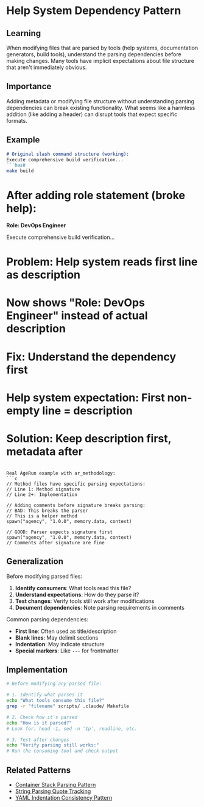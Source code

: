 # Help System Dependency Pattern

## Learning
When modifying files that are parsed by tools (help systems, documentation generators, build tools), understand the parsing dependencies before making changes. Many tools have implicit expectations about file structure that aren't immediately obvious.

## Importance
Adding metadata or modifying file structure without understanding parsing dependencies can break existing functionality. What seems like a harmless addition (like adding a header) can disrupt tools that expect specific formats.

## Example
```markdown
# Original slash command structure (working):
Execute comprehensive build verification...
```bash
make build
```

# After adding role statement (broke help):
**Role: DevOps Engineer**

Execute comprehensive build verification...

# Problem: Help system reads first line as description
# Now shows "**Role: DevOps Engineer**" instead of actual description

# Fix: Understand the dependency first
# Help system expectation: First non-empty line = description
# Solution: Keep description first, metadata after
```

Real AgeRun example with ar_methodology:
```c
// Method files have specific parsing expectations:
// Line 1: Method signature
// Line 2+: Implementation

// Adding comments before signature breaks parsing:
// BAD: This breaks the parser
// This is a helper method
spawn("agency", "1.0.0", memory.data, context)

// GOOD: Parser expects signature first
spawn("agency", "1.0.0", memory.data, context)
// Comments after signature are fine
```

## Generalization
Before modifying parsed files:
1. **Identify consumers**: What tools read this file?
2. **Understand expectations**: How do they parse it?
3. **Test changes**: Verify tools still work after modifications
4. **Document dependencies**: Note parsing requirements in comments

Common parsing dependencies:
- **First line**: Often used as title/description
- **Blank lines**: May delimit sections
- **Indentation**: May indicate structure
- **Special markers**: Like `---` for frontmatter

## Implementation
```bash
# Before modifying any parsed file:

# 1. Identify what parses it
echo "What tools consume this file?"
grep -r "filename" scripts/ .claude/ Makefile

# 2. Check how it's parsed
echo "How is it parsed?"
# Look for: head -1, sed -n '1p', readline, etc.

# 3. Test after changes
echo "Verify parsing still works:"
# Run the consuming tool and check output
```

## Related Patterns
- [Container Stack Parsing Pattern](container-stack-parsing-pattern.md)
- [String Parsing Quote Tracking](string-parsing-quote-tracking.md)
- [YAML Indentation Consistency Pattern](yaml-indentation-consistency-pattern.md)